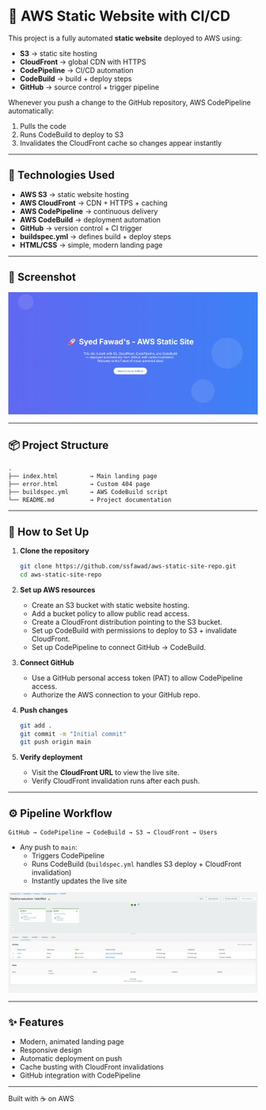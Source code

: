 
# 🚀 AWS Static Website with CI/CD

This project is a fully automated **static website** deployed to AWS using:

- **S3** → static site hosting  
- **CloudFront** → global CDN with HTTPS  
- **CodePipeline** → CI/CD automation  
- **CodeBuild** → build + deploy steps  
- **GitHub** → source control + trigger pipeline

Whenever you push a change to the GitHub repository, AWS CodePipeline automatically:
1. Pulls the code
2. Runs CodeBuild to deploy to S3
3. Invalidates the CloudFront cache so changes appear instantly

---

## 🌟 Technologies Used

- **AWS S3** → static website hosting  
- **AWS CloudFront** → CDN + HTTPS + caching  
- **AWS CodePipeline** → continuous delivery  
- **AWS CodeBuild** → deployment automation  
- **GitHub** → version control + CI trigger  
- **buildspec.yml** → defines build + deploy steps  
- **HTML/CSS** → simple, modern landing page

---

## 📸 Screenshot

![Screenshot](screenshot.png)

---

## 📦 Project Structure

```
.
├── index.html         → Main landing page
├── error.html         → Custom 404 page
├── buildspec.yml      → AWS CodeBuild script
└── README.md          → Project documentation
```

---

## 🚀 How to Set Up

1. **Clone the repository**
   ```bash
   git clone https://github.com/ssfawad/aws-static-site-repo.git
   cd aws-static-site-repo
   ```

2. **Set up AWS resources**
   - Create an S3 bucket with static website hosting.
   - Add a bucket policy to allow public read access.
   - Create a CloudFront distribution pointing to the S3 bucket.
   - Set up CodeBuild with permissions to deploy to S3 + invalidate CloudFront.
   - Set up CodePipeline to connect GitHub → CodeBuild.

3. **Connect GitHub**
   - Use a GitHub personal access token (PAT) to allow CodePipeline access.
   - Authorize the AWS connection to your GitHub repo.

4. **Push changes**
   ```bash
   git add .
   git commit -m "Initial commit"
   git push origin main
   ```

5. **Verify deployment**
   - Visit the **CloudFront URL** to view the live site.
   - Verify CloudFront invalidation runs after each push.

---

## ⚙️ Pipeline Workflow

```
GitHub → CodePipeline → CodeBuild → S3 → CloudFront → Users
```

- Any push to `main`:
  - Triggers CodePipeline
  - Runs CodeBuild (`buildspec.yml` handles S3 deploy + CloudFront invalidation)
  - Instantly updates the live site

![Screenshot](aws-pipeline.png)

---

## ✨ Features

- Modern, animated landing page
- Responsive design
- Automatic deployment on push
- Cache busting with CloudFront invalidations
- GitHub integration with CodePipeline

---

Built with ☕ on AWS
